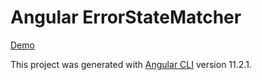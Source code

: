 # Angular ErrorStateMatcher

[Demo](https://wixhub.github.io/angular-error-state/)

This project was generated with [Angular CLI](https://github.com/angular/angular-cli) version 11.2.1.
